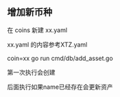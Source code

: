 ## 增加新币种

在 coins 新建 xx.yaml

xx.yaml 的内容参考XTZ.yaml

coin=xx  go run cmd/db/add_asset.go

第一次执行会创建

后面执行如果name已经存在会更新资产

